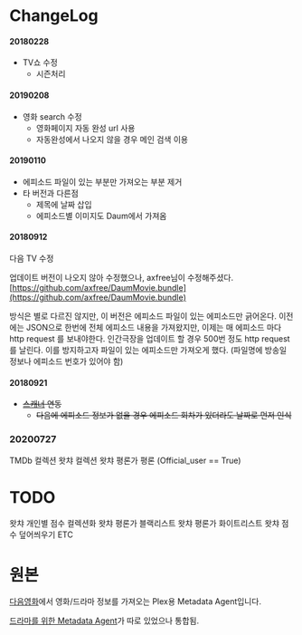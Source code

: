 ChangeLog
==============
#### 20180228
- TV쇼 수정
  - 시즌처리

#### 20190208
- 영화 search 수정
  - 영화페이지 자동 완성 url 사용
  - 자동완성에서 나오지 않을 경우 메인 검색 이용

#### 20190110
- 에피소드 파일이 있는 부분만 가져오는 부분 제거
- 타 버전과 다른점
  - 제목에 날짜 삽입
  - 에피소드별 이미지도 Daum에서 가져옴

#### 20180912
다음 TV 수정

업데이트 버전이 나오지 않아 수정했으나, axfree님이 수정해주셨다.
[https://github.com/axfree/DaumMovie.bundle](https://github.com/axfree/DaumMovie.bundle)

방식은 별로 다르진 않지만, 이 버전은 에피소드 파일이 있는 에피소드만 긁어온다.
이전에는 JSON으로 한번에 전체 에피소드 내용을 가져왔지만, 이제는 매 에피소드 마다 http request 를 보내야한다. 인간극장을 업데이트 할 경우 500번 정도 http request를 날린다.
이를 방지하고자 파일이 있는 에피소드만 가져오게 했다. (파일명에 방송일 정보나 에피소드 번호가 있어야 함)

#### 20180921
- ~~[스캐너](https://github.com/soju6jan/Plex-Series-Scanner-For-Korea) 연동~~
  + ~~다음에 에피소드 정보가 없을 경우 에피소드 회차가 있더라도 날짜로 먼저 인식~~

### 20200727
TMDb 컬렉션
왓챠 컬렉션 
왓챠 평론가 평론 (Official_user == True)


# TODO
왓챠 개인별 점수 컬렉션화
왓챠 평론가 블랙리스트
왓챠 평론가 화이트리스트
왓챠 점수 덮어씌우기
ETC


# 원본
[다음영화](http://movie.daum.net)에서 영화/드라마 정보를 가져오는 Plex용 Metadata Agent입니다.

[드라마를 위한 Metadata Agent](https://github.com/hojel/DaumMovieTv.bundle)가 따로 있었으나 통합됨.
